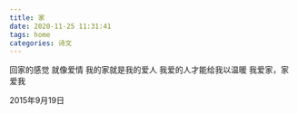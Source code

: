 ```yaml
---
title: 家
date: 2020-11-25 11:31:41
tags: home
categories: 诗文
---
```

回家的感觉
就像爱情
我的家就是我的爱人
我爱的人才能给我以温暖
我爱家，家爱我

2015年9月19日
